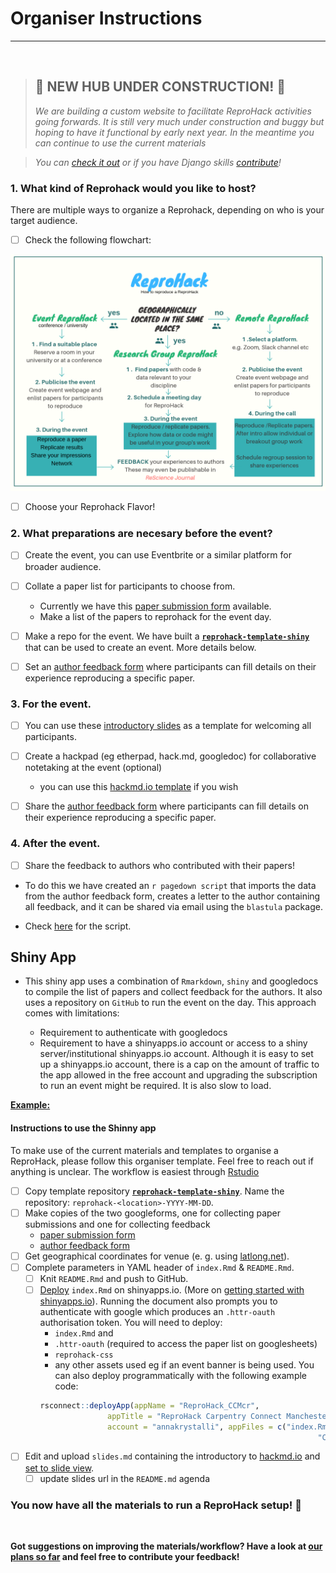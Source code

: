 # Organiser Instructions

***

<br>

> ## :construction: NEW HUB UNDER CONSTRUCTION! :construction:
>
>  _We are building a custom website to facilitate ReproHack activities going forwards. It is still very much under construction and buggy but hoping to have it functional by early next year. In the meantime you can continue to use the current materials_ 

> 
> _You can [check it out](http://annakrystalli.pythonanywhere.com/) or if you have Django skills [contribute](https://github.com/reprohack/reprohack_site)!_

### 1. What kind of Reprohack would you like to host?

There are multiple ways to organize a Reprohack, depending on who is your target audience.

- [ ] Check the following flowchart:

![](workflow.png)

- [ ] Choose your Reprohack Flavor!

### 2. What preparations are necesary before the event?

- [ ] Create the event, you can use Eventbrite or a similar platform for broader audience. 

- [ ] Collate a paper list for participants to choose from.
  + Currently we have this [paper submission form](https://drive.google.com/open?id=1-Q-dQQu47ytCg2Z7F99hzCSxewLCbPUi8UlZWg0JYjI) available. 
  + Make a list of the papers to reprohack for the event day.
  
- [ ] Make a repo for the event. We have built a [**`reprohack-template-shiny`**](https://github.com/reprohack/reprohack-template-shiny) that can be used to create an event. More details below.

- [ ] Set an [author feedback form](https://drive.google.com/open?id=1KRooOAtbmOzIES1h2T9Gvt7AaPFLDS0BQUZRiimJZSU) where participants can fill details on their experience reproducing a specific paper.
  
### 3. For the event.

- [ ] You can use these [introductory slides]() as a template for welcoming all participants.

- [ ] Create a hackpad (eg etherpad, hack.md, googledoc) for collaborative notetaking at the event (optional)
    + you can use this [hackmd.io template](https://hackmd.io/@annakrystalli/reprohack-hackpad-tmpl) if you wish
    
- [ ] Share the [author feedback form](https://drive.google.com/open?id=1KRooOAtbmOzIES1h2T9Gvt7AaPFLDS0BQUZRiimJZSU) where participants can fill details on their experience reproducing a specific paper.

### 4. After the event.

- [ ] Share the feedback to authors who contributed with their papers!

 + To do this we have created an `r pagedown script` that imports the data from the author feedback form, creates a letter to the author containing all feedback, and it can be shared via email using the `blastula` package.
 
 + Check [here]() for the script.
 

## Shiny App

  + This shiny app uses a combination of `Rmarkdown`, `shiny` and googledocs to compile the list of papers and collect feedback for the authors. It also uses a repository on `GitHub` to run the event on the day. This approach comes with limitations:

    + Requirement to authenticate with googledocs
    + Requirement to have a shinyapps.io account or access to a shiny server/institutional shinyapps.io account. Although it is easy to set up a shinyapps.io account, there is a cap on the amount of traffic to the app allowed in the free account and upgrading the subscription to run an event might be required. It is also slow to load.


[**Example:**](https://sheffield-university.shinyapps.io/ucl-oa_week-reprohack/)

#### Instructions to use the Shinny app

To make use of the current materials and templates to organise a ReproHack, please follow this organiser template. Feel free to reach out if anything is unclear. The workflow is easiest through [Rstudio](https://www.rstudio.com/)

- [ ] Copy template repository [**`reprohack-template-shiny`**](https://github.com/reprohack/reprohack-template-shiny). Name the repository: `reprohack-<location>-YYYY-MM-DD`.
- [ ] Make copies of the two googleforms, one for collecting paper submissions and one for collecting feedback
    + [paper submission form](https://drive.google.com/open?id=1-Q-dQQu47ytCg2Z7F99hzCSxewLCbPUi8UlZWg0JYjI)
    + [author feedback form](https://drive.google.com/open?id=1KRooOAtbmOzIES1h2T9Gvt7AaPFLDS0BQUZRiimJZSU)
- [ ] Get geographical coordinates for venue (e. g. using [latlong.net](https://www.latlong.net/)). 
- [ ] Complete parameters in YAML header of `index.Rmd` & `README.Rmd`. 
    - [ ] Knit `README.Rmd` and push to GitHub.
    - [ ] [Deploy](https://bookdown.org/yihui/rmarkdown/shiny-deploy.html) `index.Rmd` on shinyapps.io. (More on [getting started with shinyapps.io](https://shiny.rstudio.com/articles/shinyapps.html)). Running the document also prompts you to authenticate with google which produces an `.httr-oauth` authorisation token. You will need to deploy:
      - `index.Rmd` and 
      - `.httr-oauth` (required to access the paper list on googlesheets)
      - `reprohack-css` 
      - any other assets used eg if an event banner is being used.
      You can also deploy programmatically with the following example code:
      ```r 
      rsconnect::deployApp(appName = "ReproHack_CCMcr",
                     appTitle = "ReproHack Carpentry Connect Manchester",
                     account = "annakrystalli", appFiles = c("index.Rmd", ".httr-oauth", "reprohack.css",
                                                                    "CCmcrlogo.png"))
      ```
- [ ] Edit and upload `slides.md` containing the introductory to [hackmd.io](https://hackmd.io/) and [set to slide view](https://hackmd.io/s/features#Import-Notes).
    - [ ] update slides url in the `README.md` agenda

### You now have all the materials to run a ReproHack setup! 🎉

<br>

**Got suggestions on improving the materials/workflow? Have a look at [our plans so far](https://github.com/reprohack/reprohack-template-shiny/issues) and feel free to contribute your feedback!**
